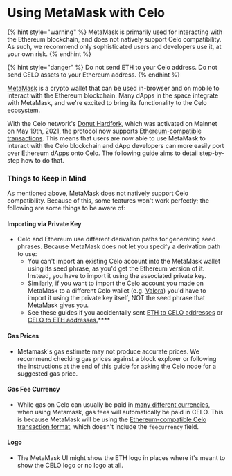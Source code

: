 # Using MetaMask with Celo

{% hint style="warning" %}
MetaMask is primarily used for interacting with the Ethereum blockchain, and does not natively support Celo compatibility. As such, we recommend only sophisticated users and developers use it, at your own risk.
{% endhint %}

{% hint style="danger" %}
Do not send ETH to your Celo address. Do not send CELO assets to your Ethereum address.
{% endhint %}

[MetaMask](https://metamask.io/) is a crypto wallet that can be used in-browser and on mobile to interact with the Ethereum blockchain. Many dApps in the space integrate with MetaMask, and we're excited to bring its functionality to the Celo ecosystem.

With the Celo network's [Donut Hardfork](https://github.com/celo-org/celo-proposals/blob/master/CIPs/cip-0027.md), which was activated on Mainnet on May 19th, 2021, the protocol now supports [Ethereum-compatible transactions](https://github.com/celo-org/celo-proposals/blob/master/CIPs/cip-0035.md). This means that users are now able to use MetaMask to interact with the Celo blockchain and dApp developers can more easily port over Ethereum dApps onto Celo. The following guide aims to detail step-by-step how to do that.

### **Things to Keep in Mind**

As mentioned above, MetaMask does not natively support Celo compatibility. Because of this, some features won't work perfectly; the following are some things to be aware of:

#### **Importing via Private Key**

* Celo and Ethereum use different derivation paths for generating seed phrases. Because MetaMask does not let you specify a derivation path to use:
  * You can't import an existing Celo account into the MetaMask wallet using its seed phrase, as you'd get the Ethereum version of it. Instead, you have to import it using the associated private key.
  * Similarly, if you want to import the Celo account you made on MetaMask to a different Celo wallet \(e.g. [Valora](https://valoraapp.com/)\) you'd have to import it using the private key itself, NOT the seed phrase that MetaMask gives you.
  * See these guides if you accidentally sent [ETH to CELO addresses](https://docs.celo.org/celo-owner-guide/celo-recovery) or [CELO to ETH addresses.](https://docs.celo.org/celo-owner-guide/eth-recovery)\*\*\*\*

#### **Gas Prices**

* Metamask's gas estimate may not produce accurate prices. We recommend checking gas prices against a block explorer or following the instructions at the end of this guide for asking the Celo node for a suggested gas price.

#### Gas Fee Currency

* While gas on Celo can usually be paid in [many different currencies](https://docs.celo.org/celo-codebase/protocol/transactions/erc20-transaction-fees), when using Metamask, gas fees will automatically be paid in CELO. This is because MetaMask will be using the [Ethereum-compatible Celo transaction format](https://github.com/celo-org/celo-proposals/blob/master/CIPs/cip-0035.md), which doesn't include the `feecurrency` field.

#### Logo

* The MetaMask UI might show the ETH logo in places where it's meant to show the CELO logo or no logo at all.
